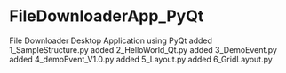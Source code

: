 # FileDownloaderApp_PyQt
File Downloader Desktop Application using PyQt
added 1_SampleStructure.py
added 2_HelloWorld_Qt.py
added 3_DemoEvent.py
added 4_demoEvent_V1.0.py
added 5_Layout.py
added 6_GridLayout.py
